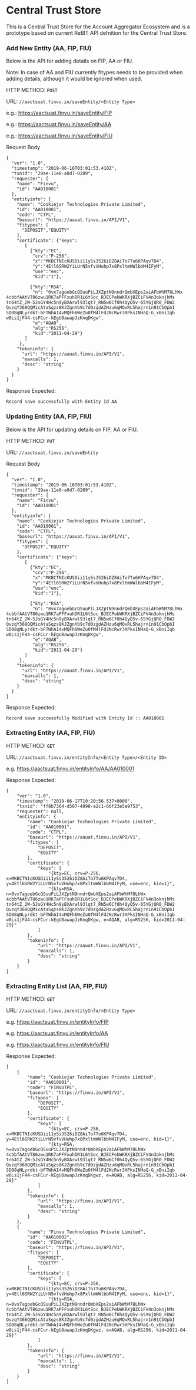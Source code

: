 # Central Trust Store

This is a Central Trust Store for the Account Aggregator Ecosystem and is a prototype based on current ReBIT API defnition for the Central Trust Store.  

### Add New Entity (AA, FIP, FIU)

Below is the API for adding details on FIP, AA or FIU. 

Note: In case of AA and FIU currently fitypes needs to be provided when adding details, although it would be ignored when used.

HTTP METHOD: `POST`

URL: `//aactsuat.finvu.in/saveEntity/<Entity Type>`

e.g.: https://aactsuat.finvu.in/saveEntity/FIP

e.g.: https://aactsuat.finvu.in/saveEntity/AA

e.g.: https://aactsuat.finvu.in/saveEntity/FIU



Request Body

```
{
  "ver": "1.0",
  "timestamp": "2019-06-16T03:01:53.410Z",
  "txnid": "29ae-11e8-a8d7-0289",
  "requester": {
    "name": "Finvu",
    "id": "AA010001"
  },
  "entityinfo": {
    "name": "Cookiejar Technologies Private Limited",
    "id": "AA010001",
    "code": "CTPL",
    "baseurl": "https://aauat.finvu.in/API/V1",
    "fitypes": [
      "DEPOSIT","EQUITY"
    ],
    "certificate": {"keys":
       [
         {"kty":"EC",
          "crv":"P-256",
          "x":"MKBCTNIcKUSDii11ySs3526iDZ8AiTo7Tu6KPAqv7D4",
          "y":"4Etl6SRW2YiLUrN5vfvVHuhp7x8PxltmWWlbbM4IFyM",
          "use":"enc",
          "kid":"1"},

         {"kty":"RSA",
          "n": "0vx7agoebGcQSuuPiLJXZptN9nndrQmbXEps2aiAFbWhM78LhWx     4cbbfAAtVT86zwu1RK7aPFFxuhDR1L6tSoc_BJECPebWKRXjBZCiFV4n3oknjhMs     tn64tZ_2W-5JsGY4Hc5n9yBXArwl93lqt7_RN5w6Cf0h4QyQ5v-65YGjQR0_FDW2     QvzqY368QQMicAtaSqzs8KJZgnYb9c7d0zgdAZHzu6qMQvRL5hajrn1n91CbOpbI     SD08qNLyrdkt-bFTWhAI4vMQFh6WeZu0fM4lFd2NcRwr3XPksINHaQ-G_xBniIqb     w0Ls1jF44-csFCur-kEgU8awapJzKnqDKgw",
          "e":"AQAB",
          "alg":"RS256",
          "kid":"2011-04-29"}
       ]
     },
    "tokeninfo": {
      "url": "https://aauat.finvu.in/API/V1",
      "maxcalls": 1,
      "desc": "string"
    }
  }
}
```
Response Expected: 
```
Record save successfully with Entity Id AA
```

### Updating Entity (AA, FIP, FIU)

Below is the API for updating details on FIP, AA or FIU. 

HTTP METHOD: `PUT`

URL: `//aactsuat.finvu.in/saveEntity`

Request Body

```
{
  "ver": "1.0",
  "timestamp": "2019-06-16T03:01:53.410Z",
  "txnid": "29ae-11e8-a8d7-0289",
  "requester": {
    "name": "Finvu",
    "id": "AA010001"
  },
  "entityinfo": {
    "name": "Cookiejar Technologies Private Limited",
    "id": "AA010001",
    "code": "CTPL",
    "baseurl": "https://aauat.finvu.in/API/V1",
    "fitypes": [
      "DEPOSIT","EQUITY"
    ],
    "certificate": {"keys":
       [
         {"kty":"EC",
          "crv":"P-256",
          "x":"MKBCTNIcKUSDii11ySs3526iDZ8AiTo7Tu6KPAqv7D4",
          "y":"4Etl6SRW2YiLUrN5vfvVHuhp7x8PxltmWWlbbM4IFyM",
          "use":"enc",
          "kid":"1"},

         {"kty":"RSA",
          "n": "0vx7agoebGcQSuuPiLJXZptN9nndrQmbXEps2aiAFbWhM78LhWx     4cbbfAAtVT86zwu1RK7aPFFxuhDR1L6tSoc_BJECPebWKRXjBZCiFV4n3oknjhMs     tn64tZ_2W-5JsGY4Hc5n9yBXArwl93lqt7_RN5w6Cf0h4QyQ5v-65YGjQR0_FDW2     QvzqY368QQMicAtaSqzs8KJZgnYb9c7d0zgdAZHzu6qMQvRL5hajrn1n91CbOpbI     SD08qNLyrdkt-bFTWhAI4vMQFh6WeZu0fM4lFd2NcRwr3XPksINHaQ-G_xBniIqb     w0Ls1jF44-csFCur-kEgU8awapJzKnqDKgw",
          "e":"AQAB",
          "alg":"RS256",
          "kid":"2011-04-29"}
       ]
     },
    "tokeninfo": {
      "url": "https://aauat.finvu.in/API/V1",
      "maxcalls": 1,
      "desc": "string"
    }
  }
}
```
Response Expected: 
```
Record save successfully Modified with Entity Id :: AA010001
```


### Extracting Entity (AA, FIP, FIU)

HTTP METHOD: `GET`

URL: `//aactsuat.finvu.in/entityInfo/<Entity Type>/<Entity ID>`

e.g.
https://aactsuat.finvu.in/entityInfo/AA/AA010001


Response Expected: 
```
{
    "ver": "1.0",
    "timestamp": "2019-06-17T10:20:56.537+0000",
    "txnid": "ff8b7364-d507-4898-a2c1-66f23e5e9753",
    "requester": null,
    "entityinfo": {
        "name": "Cookiejar Technologies Private Limited",
        "id": "AA010001",
        "code": "CTPL",
        "baseurl": "https://aauat.finvu.in/API/V1",
        "fitypes": [
            "DEPOSIT",
            "EQUITY"
        ],
        "certificate": {
            "keys": [
                "{kty=EC, crv=P-256, x=MKBCTNIcKUSDii11ySs3526iDZ8AiTo7Tu6KPAqv7D4, y=4Etl6SRW2YiLUrN5vfvVHuhp7x8PxltmWWlbbM4IFyM, use=enc, kid=1}",
                "{kty=RSA, n=0vx7agoebGcQSuuPiLJXZptN9nndrQmbXEps2aiAFbWhM78LhWx     4cbbfAAtVT86zwu1RK7aPFFxuhDR1L6tSoc_BJECPebWKRXjBZCiFV4n3oknjhMs     tn64tZ_2W-5JsGY4Hc5n9yBXArwl93lqt7_RN5w6Cf0h4QyQ5v-65YGjQR0_FDW2     QvzqY368QQMicAtaSqzs8KJZgnYb9c7d0zgdAZHzu6qMQvRL5hajrn1n91CbOpbI     SD08qNLyrdkt-bFTWhAI4vMQFh6WeZu0fM4lFd2NcRwr3XPksINHaQ-G_xBniIqb     w0Ls1jF44-csFCur-kEgU8awapJzKnqDKgw, e=AQAB, alg=RS256, kid=2011-04-29}"
            ]
        },
        "tokeninfo": {
            "url": "https://aauat.finvu.in/API/V1",
            "maxcalls": 1,
            "desc": "string"
        }
    }
}
```


### Extracting Entity List (AA, FIP, FIU)

HTTP METHOD: `GET`

URL: `//aactsuat.finvu.in/entityInfo/<Entity Type>`

e.g. https://aactsuat.finvu.in/entityInfo/FIP

e.g. https://aactsuat.finvu.in/entityInfo/AA

e.g. https://aactsuat.finvu.in/entityInfo/FIU


Response Expected: 
```
[
    {
        "name": "Cookiejar Technologies Private Limited",
        "id": "AA010001",
        "code": "FINVUTPL",
        "baseurl": "https://finvu.in/API/V1",
        "fitypes": [
            "DEPOSIT",
            "EQUITY"
        ],
        "certificate": {
            "keys": [
                "{kty=EC, crv=P-256, x=MKBCTNIcKUSDii11ySs3526iDZ8AiTo7Tu6KPAqv7D4, y=4Etl6SRW2YiLUrN5vfvVHuhp7x8PxltmWWlbbM4IFyM, use=enc, kid=1}",
                "{kty=RSA, n=0vx7agoebGcQSuuPiLJXZptN9nndrQmbXEps2aiAFbWhM78LhWx     4cbbfAAtVT86zwu1RK7aPFFxuhDR1L6tSoc_BJECPebWKRXjBZCiFV4n3oknjhMs     tn64tZ_2W-5JsGY4Hc5n9yBXArwl93lqt7_RN5w6Cf0h4QyQ5v-65YGjQR0_FDW2     QvzqY368QQMicAtaSqzs8KJZgnYb9c7d0zgdAZHzu6qMQvRL5hajrn1n91CbOpbI     SD08qNLyrdkt-bFTWhAI4vMQFh6WeZu0fM4lFd2NcRwr3XPksINHaQ-G_xBniIqb     w0Ls1jF44-csFCur-kEgU8awapJzKnqDKgwz, e=AQAB, alg=RS256, kid=2011-04-29}"
            ]
        },
        "tokeninfo": {
            "url": "https://finvu.in/API/V1",
            "maxcalls": 1,
            "desc": "string"
        }
    },
    {
        "name": "Finvu Technologies Private Limited",
        "id": "AA010002",
        "code": "FINVUTPL",
        "baseurl": "https://finvu.in/API/V1",
        "fitypes": [
            "DEPOSIT",
            "EQUITY"
        ],
        "certificate": {
            "keys": [
                "{kty=EC, crv=P-256, x=MKBCTNIcKUSDii11ySs3526iDZ8AiTo7Tu6KPAqv7D4, y=4Etl6SRW2YiLUrN5vfvVHuhp7x8PxltmWWlbbM4IFyM, use=enc, kid=1}",
                "{kty=RSA, n=0vx7agoebGcQSuuPiLJXZptN9nndrQmbXEps2aiAFbWhM78LhWx     4cbbfAAtVT86zwu1RK7aPFFxuhDR1L6tSoc_BJECPebWKRXjBZCiFV4n3oknjhMs     tn64tZ_2W-5JsGY4Hc5n9yBXArwl93lqt7_RN5w6Cf0h4QyQ5v-65YGjQR0_FDW2     QvzqY368QQMicAtaSqzs8KJZgnYb9c7d0zgdAZHzu6qMQvRL5hajrn1n91CbOpbI     SD08qNLyrdkt-bFTWhAI4vMQFh6WeZu0fM4lFd2NcRwr3XPksINHaQ-G_xBniIqb     w0Ls1jF44-csFCur-kEgU8awapJzKnqDKgwz, e=AQAB, alg=RS256, kid=2011-04-29}"
            ]
        },
        "tokeninfo": {
            "url": "https://finvu.in/API/V1",
            "maxcalls": 1,
            "desc": "string"
        }
    }
]
```
